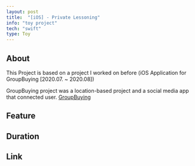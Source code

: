 ```yaml
---
layout: post
title:  "[iOS] - Private Lessoning"
info: "toy project"
tech: "swift"
type: Toy
---
```


## About
This Project is based on a project I worked on before 
(iOS Application for GroupBuying [2020.07. ~ 2020.08]) 
    
GroupBuying project was a location-based project 
and a social media app that connected user.
[GroupBuying](https://projectintheclass.github.io/GroupBuying/)



## Feature 

## Duration

## Link

